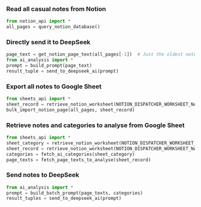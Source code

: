 ### Read all casual notes from Notion
```python
from notion_api import *
all_pages = query_notion_database()
```

### Directly send it to DeepSeek
```python
page_text = get_notion_page_text(all_pages[-1])  # Just the oldest note
from ai_analysis import *
prompt = build_prompt(page_text)
result_tuple = send_to_deepseek_ai(prompt)
```

### Export all notes to Google Sheet
```python
from sheets_api import *
sheet_record = retrieve_notion_worksheet(NOTION_DISPATCHER_WORKSHEET_NAME_RECORD)
bulk_import_notion_page(all_pages, sheet_record)
```

### Retrieve notes and categories to analyse from Google Sheet
```python
from sheets_api import *
sheet_category = retrieve_notion_worksheet(NOTION_DISPATCHER_WORKSHEET_NAME_CATEGORY)
sheet_record = retrieve_notion_worksheet(NOTION_DISPATCHER_WORKSHEET_NAME_RECORD)
categories = fetch_ai_categories(sheet_category)
page_texts = fetch_page_texts_to_analyse(sheet_record)
```

### Send notes to DeepSeek
```python
from ai_analysis import *
prompt = build_batch_prompt(page_texts, categories)
result_tuples = send_to_deepseek_ai(prompt)
```